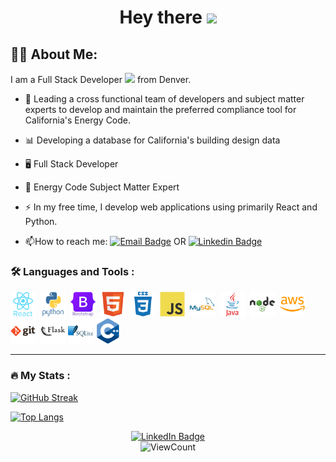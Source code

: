 <div id="header" align="center">
        <h1>
            Hey there
            <img src="https://media.giphy.com/media/hvRJCLFzcasrR4ia7z/giphy.gif" width="30px"/>
        </h1>
</div>

## :man_technologist: About Me:

I am a Full Stack Developer <img src="https://media.giphy.com/media/WUlplcMpOCEmTGBtBW/giphy.gif" width="30"> from Denver.

- :telescope: Leading a cross functional team of developers and subject matter experts to develop and maintain the preferred compliance tool for California's Energy Code.
- :bar_chart: Developing a database for California's building design data
- :desktop_computer: Full Stack Developer
- :office: Energy Code Subject Matter Expert
- :zap: In my free time, I develop web applications using primarily React and Python.

- :mailbox:How to reach me: [![Email Badge](https://img.shields.io/badge/Gmail-D14836?style=for-the-badge&logo=gmail&logoColor=white)](mailto:lalor.benjamin@gmail.com) OR [![Linkedin Badge](https://img.shields.io/badge/-BenLalor-blue?style=flat&logo=Linkedin&logoColor=white)](https://www.linkedin.com/in/ben-lalor-1aab8997/)  

### :hammer_and_wrench: Languages and Tools :

<div>
  <img src="https://github.com/devicons/devicon/blob/master/icons/react/react-original-wordmark.svg" title="React" alt="React" width="40" height="40"/>&nbsp;
  <img src="https://github.com/devicons/devicon/blob/master/icons/python/python-original-wordmark.svg" title="Python" alt="Python" width="40" height="40"/>&nbsp;
  <img src="https://github.com/devicons/devicon/blob/master/icons/bootstrap/bootstrap-original-wordmark.svg" title="Bootstrap" alt="Bootstrap" width="40" height="40"/>&nbsp;
  <img src="https://github.com/devicons/devicon/blob/master/icons/html5/html5-original.svg" title="HTML5" alt="HTML" width="40" height="40"/>&nbsp;
  <img src="https://github.com/devicons/devicon/blob/master/icons/css3/css3-plain-wordmark.svg"  title="CSS3" alt="CSS" width="40" height="40"/>&nbsp;
  <img src="https://github.com/devicons/devicon/blob/master/icons/javascript/javascript-original.svg" title="JavaScript" alt="JavaScript" width="40" height="40"/>&nbsp;
  <img src="https://github.com/devicons/devicon/blob/master/icons/mysql/mysql-original-wordmark.svg" title="MySQL"  alt="MySQL" width="40" height="40"/>&nbsp;
  <img src="https://github.com/devicons/devicon/blob/master/icons/java/java-original-wordmark.svg" title="Java" alt="Java" width="40" height="40"/>&nbsp;
  <img src="https://github.com/devicons/devicon/blob/master/icons/nodejs/nodejs-original-wordmark.svg" title="NodeJS" alt="NodeJS" width="40" height="40"/>&nbsp;
  <img src="https://github.com/devicons/devicon/blob/master/icons/amazonwebservices/amazonwebservices-plain-wordmark.svg" title="AWS" alt="AWS" width="40" height="40"/>&nbsp;
  <img src="https://github.com/devicons/devicon/blob/master/icons/git/git-original-wordmark.svg" title="Git" **alt="Git" width="40" height="40"/>&nbsp;
  <img src="https://github.com/devicons/devicon/blob/master/icons/flask/flask-original-wordmark.svg" title="Flask" alt="Flask" width="40" height="40"/>
  <img src="https://github.com/devicons/devicon/blob/master/icons/sqlite/sqlite-original-wordmark.svg" title="SQLite" alt="SQLite" width="40" height="40"/>
  <img src="https://github.com/devicons/devicon/blob/master/icons/cplusplus/cplusplus-original.svg" title="C++" alt="C++" width="40" height="40"/>
</div>

---

### :fire: My Stats :

[![GitHub Streak](http://github-readme-streak-stats.herokuapp.com?user=BenLalor&theme=dark&background=000000)](https://git.io/streak-stats)

[![Top Langs](https://github-readme-stats.vercel.app/api/top-langs/?username=BenLalor&layout=compact&theme=vision-friendly-dark)](https://github.com/anuraghazra/github-readme-stats)

<div id="badges" align="center">
            <a href="https://www.linkedin.com/in/ben-lalor-1aab8997/">
                <img src="https://img.shields.io/badge/LinkedIn-blue?style=for-the-badge&logo=linkedin&logoColor=white" alt="LinkedIn Badge"/>
            </a>
            <div>
        <img src="https://komarev.com/ghpvc/?username=BenLalor&style=flat-square&color=blue" alt="ViewCount"/>
        </div>
</div>
